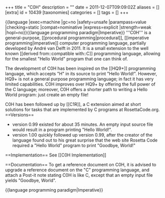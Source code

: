 +++
title = "C0H"
description = ""
date = 2011-12-07T09:09:02Z
aliases = []
[extra]
id = 10439
[taxonomies]
categories = []
tags = []
+++

{{language
|exec=machine
|gc=no
|safety=unsafe
|parampass=value
|checking=static
|compat=nominative
|express=explicit
|strength=weak
|hopl=no}}{{language programming paradigm|Imperative}}
'''C0H''' is a general-purpose, [[procedural programming|procedural]], [[imperative programming|imperative]] computer programming language, partially developed by André van Delft in 2011. It is a small extension to the well known [[derived from::compatible with::C]] programming language, allowing for the smallest "Hello World" program that one can think of.

The development of C0H has been inspired on the [[HQ9+]] programming language, which accepts "H" in its source to print "Hello World!". However, HQ9+ is not a general purpose programming language; in fact it has very limited capabilities. C0H improves over HQ9+ by offering the full power of the C language; moreover, C0H offers a shorter path to writing a Hello World program: just create an empty file!

C0H has been followed up by [[C1R]], a C extension aimed at short solutions for tasks that are implemented by C programs at RosettaCode.org.
==Versions==
* version 0.99 existed for about 35 minutes. An empty input source file would result in a program printing "Hello World!".
* version 1.00 quickly followed up version 0.99, after the creator of the language found out to his great surprise that the web site Rosetta Code required a "Hello World" program to print "Goodbye, World!"

==Implementation==
See [[C0H Implementation]]

==Documentation==
To get a reference document on C0H, it is advised to upgrade a reference document on the "C" programming language, and attach a Post-it note stating C0H is like C, except that an empty input file yields "Goodbye, World".

{{language programming paradigm|Imperative}}
